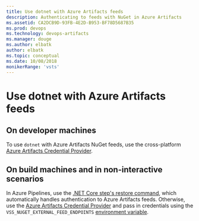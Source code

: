 ```yaml
---
title: Use dotnet with Azure Artifacts feeds
description: Authenticating to feeds with NuGet in Azure Artifacts
ms.assetid: CA2DCB9D-93FB-4E2D-B953-BF78D5687B35
ms.prod: devops
ms.technology: devops-artifacts
ms.manager: douge
ms.author: elbatk
author: elbatk
ms.topic: conceptual
ms.date: 10/08/2018
monikerRange: 'vsts'
---
```


# Use dotnet with Azure Artifacts feeds

## On developer machines

To use `dotnet` with Azure Artifacts NuGet feeds, use the cross-platform [Azure Artifacts Credential Provider](https://github.com/Microsoft/artifacts-credprovider).

## On build machines and in non-interactive scenarios

In Azure Pipelines, use the [.NET Core step's restore command](../../pipelines/tasks/build/dotnet-core.md), which automatically handles authentication to Azure Artifacts feeds. Otherwise, use the [Azure Artifacts Credential Provider](https://github.com/Microsoft/artifacts-credprovider) and pass in credentials using the `VSS_NUGET_EXTERNAL_FEED_ENDPOINTS` [environment variable](https://github.com/Microsoft/artifacts-credprovider/blob/master/README.md#environment-variables).